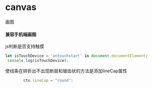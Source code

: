 # canvas
画图
#### 兼容手机端画图

js判断是否支持触摸
```javascript
let isTouchDevice = 'ontouchstart' in document.documentElement;
 console.log(isTouchDevice);
```

使线条在转折出不出现断层和锯齿状的方法是添加lineCap属性
```javascript
        ctx.lineCap = "round";
```

